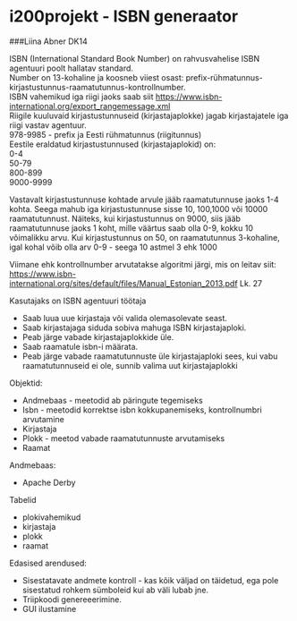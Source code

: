 # i200projekt - ISBN generaator
###Liina Abner DK14

ISBN (International Standard Book Number) on rahvusvahelise ISBN agentuuri poolt hallatav standard.<br>
Number on 13-kohaline ja koosneb viiest osast: prefix-rühmatunnus-kirjastustunnus-raamatutunnus-kontrollnumber.<br>
ISBN vahemikud iga riigi jaoks saab siit https://www.isbn-international.org/export_rangemessage.xml<br>
Riigile kuuluvaid kirjastustunnuseid (kirjastajaplokke) jagab kirjastajatele iga riigi vastav agentuur.<br>
978-9985 - prefix ja Eesti rühmatunnus (riigitunnus)<br>
Eestile eraldatud kirjastustunnused (kirjastajaplokid) on:<br>
 0-4<br>
 50-79<br>
 800-899<br>
 9000-9999<br>
 
Vastavalt kirjastustunnuse kohtade arvule jääb raamatutunnuse jaoks 1-4 kohta. Seega mahub iga kirjastustunnuse sisse 10, 100,1000 või 10000 raamatutunnust. Näiteks, kui kirjastustunnus on 9000, siis jääb raamatutunnuse jaoks 1 koht, mille väärtus saab olla 0-9, kokku 10 võimalikku arvu. Kui kirjastustunnus on 50, on raamatutunnus 3-kohaline, igal kohal võib olla arv 0-9 - seega 10 astmel 3 ehk 1000
 
Viimane ehk kontrollnumber arvutatakse algoritmi järgi, mis on leitav siit:<br> https://www.isbn-international.org/sites/default/files/Manual_Estonian_2013.pdf Lk. 27
 

Kasutajaks on ISBN agentuuri töötaja
- Saab luua uue kirjastaja või valida olemasolevate seast.
- Saab kirjastajaga siduda sobiva mahuga ISBN kirjastajaploki.
- Peab järge vabade kirjastajaplokkide üle.
- Saab raamatule isbn-i määrata.
- Peab järge vabade raamatutunnuste üle kirjastajaploki sees, kui vabu raamatutunnuseid ei ole, sunnib valima uut kirjastajaplokki

Objektid:
- Andmebaas - meetodid ab päringute tegemiseks
- Isbn - meetodid korrektse isbn kokkupanemiseks, kontrollnumbri arvutamine
- Kirjastaja
- Plokk - meetod vabade raamatutunnuste arvutamiseks
- Raamat

Andmebaas:
- Apache Derby

Tabelid
- plokivahemikud
- kirjastaja
- plokk
- raamat

Edasised arendused:
- Sisestatavate andmete kontroll - kas kõik väljad on täidetud, ega pole sisestatud rohkem sümboleid kui ab väli lubab jne.
- Triipkoodi genereeerimine.
- GUI ilustamine
